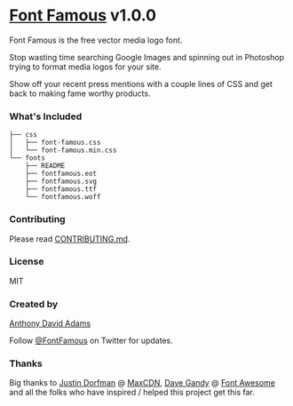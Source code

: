 # [Font Famous](http://fontfamous.com) v1.0.0

Font Famous is the free vector media logo font.

Stop wasting time searching Google Images and spinning out in Photoshop trying to format media logos for your site. 

Show off your recent press mentions with a couple lines of CSS and get back to making fame worthy products.

### What's Included

```
├── css
│   ├── font-famous.css
│   └── font-famous.min.css
└── fonts
    ├── README
    ├── fontfamous.eot
    ├── fontfamous.svg
    ├── fontfamous.ttf
    └── fontfamous.woff
```

### Contributing

Please read [CONTRIBUTING.md](https://github.com/fontfamous/fontfamous.github.io/blob/master/CONTRIBUTING.md).

### License

MIT

### Created by
[Anthony David Adams](https://twitter.com/AnthonyAdams)

Follow [@FontFamous](https://twitter.com/FontFamous) on Twitter for updates.

### Thanks

Big thanks to [Justin Dorfman](https://twitter.com/jdorfman) @ [MaxCDN](http://maxcdn.com), [Dave Gandy](https://twitter.com/davegandy) @ [Font Awesome](http://fontawesome.io) and all the folks who have inspired / helped this project get this far.

